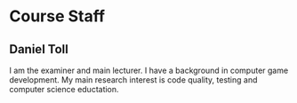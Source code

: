 # Course Staff

Daniel Toll
-----------

I am the examiner and main lecturer. I have a background in computer game development. My main research interest is code quality, testing and computer science eductation.


